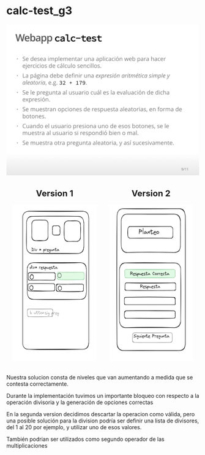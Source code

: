 # calc-test_g3

<img src='propuesta.png'>

<br>

<div style="display: flex; justify-content: space-around; align-items: center;">
  <div style="text-align: center;">
    <h2 style="font-size: 22px; font-weight: bold;">Version 1</h2>
    <img src="version1.png" style="height:406px; width:220px;">
  </div>
  <div style="text-align: center;">
    <h2 style="font-size: 22px; font-weight: bold;">Version 2</h2>
    <img src="version2.png" style="height:406px; width:220px;">
  </div>
</div>

<br>

<p>Nuestra solucion consta de niveles que van aumentando a medida que se contesta correctamente.</p>

<p>Durante la implementación tuvimos un importante bloqueo con respecto a la operación divisoria y la generación de opciones correctas</p>

<p> En la segunda version decidimos descartar la operacion como válida, pero una posible solución para la division podría ser definir una lista de divisores, del 1 al 20 por ejemplo, y utilizar uno de esos valores. </p>

<p>También podrian ser utilizados como segundo operador de las multiplicaciones</p>